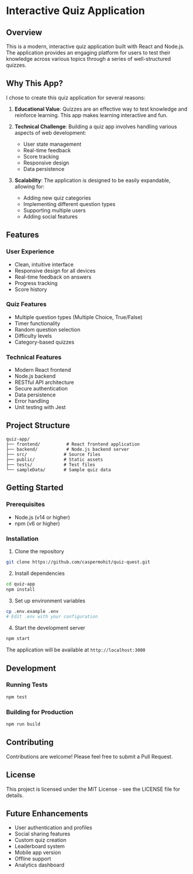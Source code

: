 # Interactive Quiz Application

## Overview
This is a modern, interactive quiz application built with React and Node.js. The application provides an engaging platform for users to test their knowledge across various topics through a series of well-structured quizzes.

## Why This App?
I chose to create this quiz application for several reasons:

1. **Educational Value**: Quizzes are an effective way to test knowledge and reinforce learning. This app makes learning interactive and fun.

2. **Technical Challenge**: Building a quiz app involves handling various aspects of web development:
   - User state management
   - Real-time feedback
   - Score tracking
   - Responsive design
   - Data persistence

3. **Scalability**: The application is designed to be easily expandable, allowing for:
   - Adding new quiz categories
   - Implementing different question types
   - Supporting multiple users
   - Adding social features

## Features

### User Experience
- Clean, intuitive interface
- Responsive design for all devices
- Real-time feedback on answers
- Progress tracking
- Score history

### Quiz Features
- Multiple question types (Multiple Choice, True/False)
- Timer functionality
- Random question selection
- Difficulty levels
- Category-based quizzes

### Technical Features
- Modern React frontend
- Node.js backend
- RESTful API architecture
- Secure authentication
- Data persistence
- Error handling
- Unit testing with Jest

## Project Structure
```
quiz-app/
├── frontend/          # React frontend application
├── backend/           # Node.js backend server
├── src/              # Source files
├── public/           # Static assets
├── tests/            # Test files
└── sampleData/       # Sample quiz data
```

## Getting Started

### Prerequisites
- Node.js (v14 or higher)
- npm (v6 or higher)

### Installation
1. Clone the repository
```bash
git clone https://github.com/caspermohit/quiz-quest.git
```

2. Install dependencies
```bash
cd quiz-app
npm install
```

3. Set up environment variables
```bash
cp .env.example .env
# Edit .env with your configuration
```

4. Start the development server
```bash
npm start
```

The application will be available at `http://localhost:3000`

## Development

### Running Tests
```bash
npm test
```

### Building for Production
```bash
npm run build
```

## Contributing
Contributions are welcome! Please feel free to submit a Pull Request.

## License
This project is licensed under the MIT License - see the LICENSE file for details.

## Future Enhancements
- User authentication and profiles
- Social sharing features
- Custom quiz creation
- Leaderboard system
- Mobile app version
- Offline support
- Analytics dashboard
